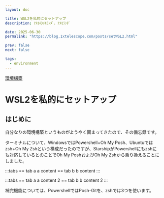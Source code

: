 ```yaml
---
layout: doc

title: WSL2を私的にセットアップ
description: ｱｽﾓのﾒﾓﾗﾝﾀﾞ、ｱｽﾓﾗﾝﾀﾞ

date: 2025-06-30
permalink: "https://blog.1xtelescope.com/posts/setWSL2.html"

prev: false
next: false

tags:
  - environment
---
```


[環境構築](../tags/environment)

# WSL2を私的にセットアップ

## はじめに

自分なりの環境構築というものがようやく固まってきたので、その備忘録です。

ターミナルについて、WindowsではPowershell+Oh My Posh、Ubuntuではzsh+Oh My Zshという構成だったのですが、StarshipがPowershellにもzshにも対応しているとのことでOh My PoshおよびOh My Zshから乗り換えることにしました。

:::tabs
== tab a
a content
== tab b
b content
:::

:::tabs
== tab a
a content 2
== tab b
b content 2
:::

補完機能については、PowershellではPosh-Gitを、zshでは3つを使います。
